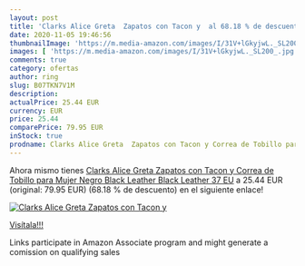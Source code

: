 ```yaml
---
layout: post
title: 'Clarks Alice Greta  Zapatos con Tacon y  al 68.18 % de descuento'
date: 2020-11-05 19:46:56
thumbnailImage: 'https://m.media-amazon.com/images/I/31V+lGkyjwL._SL200_.jpg'
images: [ 'https://m.media-amazon.com/images/I/31V+lGkyjwL._SL200_.jpg' ]
comments: true
category: ofertas
author: ring
slug: B07TKN7V1M
description:
actualPrice: 25.44 EUR
currency: EUR
price: 25.44
comparePrice: 79.95 EUR
inStock: true
prodname: Clarks Alice Greta  Zapatos con Tacon y Correa de Tobillo para Mujer  Negro  Black Leather Black Leather   37 EU
---
```


Ahora mismo tienes [Clarks Alice Greta  Zapatos con Tacon y Correa de Tobillo para Mujer  Negro  Black Leather Black Leather   37 EU](https://www.amazon.es/dp/B07TKN7V1M/?tag=tolees-21) a 25.44 EUR (original: 79.95 EUR) (68.18 %  de descuento) en el siguiente enlace!

[![Clarks Alice Greta  Zapatos con Tacon y ](https://m.media-amazon.com/images/I/31V+lGkyjwL._SL200_.jpg)](https://www.amazon.es/dp/B07TKN7V1M/?tag=tolees-21)

[Visítala!!!](https://www.amazon.es/dp/B07TKN7V1M/?tag=tolees-21)

Links participate in Amazon Associate program and might generate a comission on qualifying sales
